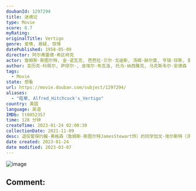 ```yaml
---
doubanId: 1297294
title: 迷魂记
type: Movie
score: 8.7
myRating: 
originalTitle: Vertigo
genre: 爱情, 悬疑, 惊悚
datePublished: 1958-05-09
director: 阿尔弗雷德·希区柯克
actor: 詹姆斯·斯图尔特, 金·诺瓦克, 芭芭拉·贝尔·戈迪斯, 汤姆·赫尔莫, 亨瑞·琼斯, 雷蒙德·贝利, 埃伦·科比, 康斯坦丁肖恩, 李·帕特里克, 丹尼·鲍沙其, 保罗·布亚尔, 贝丝·弗劳尔斯, 弗莱德·格兰姆, 阿尔弗雷德·希区柯克, undefined, undefined, 杰弗里·塞尔, undefined, undefined, undefined, undefined, undefined, undefined, undefined, undefined, undefined, undefined, undefined, undefined, undefined, undefined, undefined, undefined, undefined
author: 亚历克·科佩尔, 萨缪尔·, 皮埃尔·布瓦洛, 托马·纳西雅克, 马克斯韦尔·安德森
tags:
  - Movie
state: 想看
url: https://movie.douban.com/subject/1297294/
aliases:
  - "眩晕, Alfred_Hitchcock's_Vertigo"
country: 美国
language: 英语
IMDb: tt0052357
time: 128 分钟
createTime: 2023-01-24 02:00:30
collectionDate: 2021-11-09
desc: 退役警探约翰·弗格森（詹姆斯·斯图尔特JamesStewart饰）的同学加文·埃尔斯特（汤姆·赫尔莫TomHelmore饰）是造船商。他请求约翰跟踪自己的妻子，并称妻子经常被鬼魂附身。随后...
date created: 2023-01-24
date modified: 2023-03-07
---
```


![image](p1275162115.jpg)

Comment:
---
